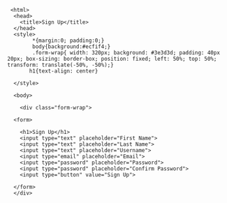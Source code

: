 <!DOCTYPE html>
     <html> 
      <head>
        <title>Sign Up</title>
      </head>
      <style>
            *{margin:0; padding:0;}   
            body{background:#ecfif4;}
            .form-wrap{ width: 320px; background: #3e3d3d; padding: 40px 20px; box-sizing: border-box; position: fixed; left: 50%; top: 50%; transform: translate(-50%, -50%);}
           h1{text-align: center}
      
      </style>
      
      <body>
      
        <div class="form-wrap">
      
      <form>
      
        <h1>Sign Up</h1>
        <input type="text" placeholder="First Name">
        <input type="text" placeholder="Last Name">
        <input type="text" placeholder="Username">
        <input type="email" placeholder="Email">
        <input type="password" placeholder="Password">
        <input type="password" placeholder="Confirm Password">
        <input type="button" value="Sign Up">
   
      </form>
      </div>
 </body>
 </html>
